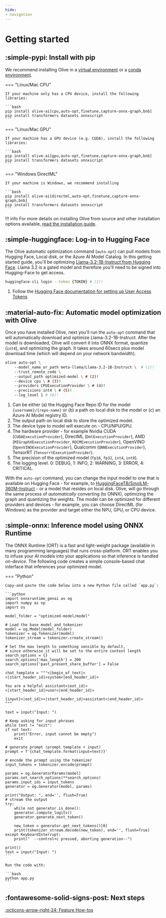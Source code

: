 ```yaml
---
hide:
- navigation
---
```


# Getting started

## :simple-pypi: Install with pip

We recommend installing Olive in a [virtual environment](https://docs.python.org/3/library/venv.html) or a
[conda environment](https://conda.io/projects/conda/en/latest/user-guide/tasks/manage-environments.html). 

=== "Linux/Mac CPU"

    If your machine only has a CPU device, install the following libraries:

    ```bash
    pip install olive-ai[cpu,auto-opt,finetune,capture-onnx-graph,bnb]
    pip install transformers datasets onnxscript
    ```
=== "Linux/Mac GPU"
    
    If your machine has a GPU device (e.g. CUDA), install the following libraries:

    ```bash
    pip install olive-ai[gpu,auto-opt,finetune,capture-onnx-graph,bnb]
    pip install transformers datasets onnxscript
    ```

=== "Windows DirectML"

    If your machine is Windows, we recommend installing 

    ```bash
    pip install olive-ai[directml,auto-opt,finetune,capture-onnx-graph,bnb]
    pip install transformers datasets onnxscript
    ```

!!! info
    For more details on installing Olive from source and other installation options available, [read the installation guide](../how-to/installation.md).

## :simple-huggingface: Log-in to Hugging Face

The Olive automatic optimization command (`auto-opt`) can pull models from Hugging Face, Local disk, or the Azure AI Model Catalog. In this getting started guide, you'll be optimizing [Llama-3.2-1B-Instruct from Hugging Face](https://huggingface.co/meta-llama/Llama-3.2-1B-Instruct/tree/main). Llama 3.2 is a gated model and therefore you'll need to be signed into Hugging-Face to get access. 

``` bash
huggingface-cli login --token {TOKEN} # (1)!
```

1. Follow the [Hugging Face documentation for setting up User Access Tokens](https://huggingface.co/docs/hub/security-tokens)

## :material-auto-fix: Automatic model optimization with Olive

Once you have installed Olive, next you'll run the `auto-opt` command that will automatically download and optimize Llama-3.2-1B-Instruct. After the model is downloaded, Olive will convert it into ONNX format, quantize (`int4`), and optimizing the graph. It takes around 60secs plus model download time (which will depend on your network bandwidth).

``` bash
olive auto-opt \ 
    --model_name_or_path meta-llama/Llama-3.2-1B-Instruct \  # (1)!
    --trust_remote_code \ 
    --output_path optimized-model \ # (2)!
    --device cpu \ # (3)!
    --providers CPUExecutionProvider \ # (4)!
    --precisions int4 \ # (5)!
    --log_level 1 # (6)!
```

1. Can be either (a) the Hugging Face Repo ID for the model` {username}/{repo-name}` or (b) a path on local disk to the model or (c) an Azure AI Model registry ID.
2. The output path on local disk to store the optimized model.
3. The device type to model will execute on - CPU/NPU/GPU.
4. The hardware provider - for example Nvidia CUDA (`CUDAExecutionProvider`), DirectML (`DmlExecutionProvider`), AMD (`MIGraphXExecutionProvider`, `ROCMExecutionProvider`), OpenVINO (`OpenVINOExecutionProvider`), Qualcomm (`QNNExecutionProvider`), TensorRT (`TensorrtExecutionProvider`).
5. The precision of the optimized model (`fp16`, `fp32`, `int4`, `int8`).
6. The logging level. 0: DEBUG, 1: INFO, 2: WARNING, 3: ERROR, 4: CRITICAL.

With the `auto-opt` command, you can change the input model to one that is available on Hugging Face - for example, to [HuggingFaceTB/SmolLM-360M-Instruct](https://huggingface.co/HuggingFaceTB/SmolLM-360M-Instruct) - or a model that resides on local disk. Olive, will go through the same process of *automatically* converting (to ONNX), optimizing the graph and quantizing the weights. The model can be optimized for different providers and devices - for example, you can choose DirectML (for Windows) as the provider and target either the NPU, GPU, or CPU device.

## :simple-onnx: Inference model using ONNX Runtime

The ONNX Runtime (ORT) is a fast and light-weight package (available in many programming languages) that runs cross-platform. ORT enables you to infuse your AI models into your applications so that inference is handled *on-device*. The following code creates a simple console-based chat interface that inferences your optimized model.

=== "Python"

    Copy-and-paste the code below into a new Python file called `app.py`:

    ```python
    import onnxruntime_genai as og
    import numpy as np
    import os

    model_folder = "optimized-model/model"

    # Load the base model and tokenizer
    model = og.Model(model_folder)
    tokenizer = og.Tokenizer(model)
    tokenizer_stream = tokenizer.create_stream()

    # Set the max length to something sensible by default,
    # since otherwise it will be set to the entire context length
    search_options = {}
    search_options['max_length'] = 200
    search_options['past_present_share_buffer'] = False

    chat_template = """<|begin_of_text|><|start_header_id|>system<|end_header_id|>

    You are a helpful assistant<|eot_id|><|start_header_id|>user<|end_header_id|>

    {input}<|eot_id|><|start_header_id|>assistant<|end_header_id|>
    """ 

    text = input("Input: ")

    # Keep asking for input phrases
    while text != "exit":
    if not text:
        print("Error, input cannot be empty")
        exit

    # generate prompt (prompt template + input)
    prompt = f'{chat_template.format(input=text)}'

    # encode the prompt using the tokenizer
    input_tokens = tokenizer.encode(prompt)

    params = og.GeneratorParams(model)
    params.set_search_options(**search_options)
    params.input_ids = input_tokens
    generator = og.Generator(model, params)

    print("Output: ", end='', flush=True)
    # stream the output
    try:
        while not generator.is_done():
        generator.compute_logits()
        generator.generate_next_token()

        new_token = generator.get_next_tokens()[0]
        print(tokenizer_stream.decode(new_token), end='', flush=True)
    except KeyboardInterrupt:
        print("  --control+c pressed, aborting generation--")

    print()
    text = input("Input: ")
    ```

    Run the code with:

    ```bash
    python app.py
    ```

## :fontawesome-solid-signs-post: Next steps

<!-- [:octicons-arrow-right-24: Tutorials](../tutorials/index.md) -->

[:octicons-arrow-right-24: Feature How-tos](../how-to/index.md)

